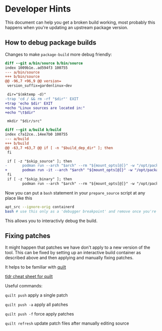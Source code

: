 # Developer Hints

This document can help you get a broken build working, most probably this happens when you're updating an upstream package version.

## How to debug package builds

Changes to make `package-build` more debug friendly:

```diff
diff --git a/bin/source b/bin/source
index 1009b1e..ad594f3 100755
--- a/bin/source
+++ b/bin/source
@@ -96,7 +96,9 @@ version=
 version_suffix=gardenlinux~dev

 dir="$(mktemp -d)"
-trap 'cd / && rm -rf "$dir"' EXIT
+trap 'echo $dir' EXIT
+echo "Linux sources are located in:"
+echo "\t$dir"

 mkdir "$dir/src"

diff --git a/build b/build
index c7a12ce..14ee7b0 100755
--- a/build
+++ b/build
@@ -63,7 +63,7 @@ if [ -n "$build_dep_dir" ]; then
 fi

 if [ -z "$skip_source" ]; then
-       podman run --arch "$arch" --rm "${mount_opts[@]}" -w "/opt/package_build/workdir" "$container" /opt/package_build/bin/source
+       podman run -it --arch "$arch" "${mount_opts[@]}" -w "/opt/package_build/workdir" "$container" /opt/package_build/bin/source
 fi
 if [ -z "$skip_binary" ]; then
        podman run --arch "$arch" --rm "${mount_opts[@]}" -w "/opt/package_build/workdir" "$container" /opt/package_build/bin/binary "$build"
```

Now you can put a `bash` statement in your `prepare_source` script at any place like this

```bash
apt_src --ignore-orig containerd
bash # use this only as a 'debugger breakpoint' and remove once you're done debugging
```

This allows you to interactivly debug the build.

## Fixing patches

It might happen that patches we have don't apply to a new version of the tool.
This can be fixed by setting up an interactive build container as described above and then applying and manually fixing patches.

It helps to be familiar with [quilt](https://en.wikipedia.org/wiki/Quilt_(software))

[tldr cheat sheet for quilt](https://tldr.inbrowser.app/pages/common/quilt)

Useful commands:

`quilt push` apply a single patch

`quilt push -a` apply all patches

`quilt push -f` force apply patches

`quilt refresh` update patch files after manually editing source
